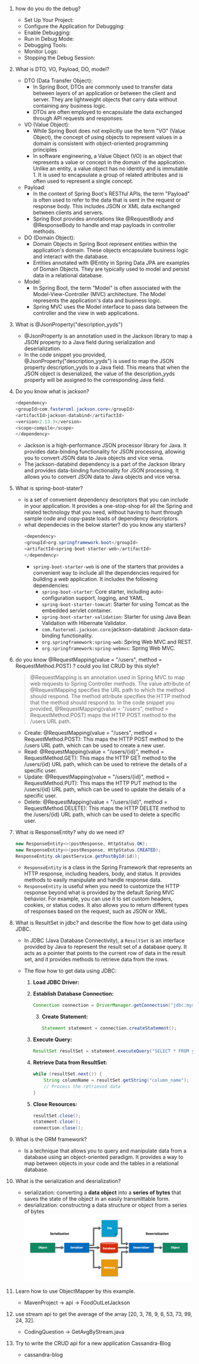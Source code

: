 1. how do you do the debug?
   - Set Up Your Project:
   - Configure the Application for Debugging:
   - Enable Debugging:
   - Run in Debug Mode:
   - Debugging Tools:
   - Monitor Logs:
   - Stopping the Debug Session:

2. What is DTO, VO, Payload, DO, model?
   - DTO (Data Transfer Object):
     - In Spring Boot, DTOs are commonly used to transfer data between layers of an application or between the client and server. They are lightweight objects that carry data without containing any business logic. 
     - DTOs are often employed to encapsulate the data exchanged through API requests and responses.
   - VO (Value Object):
     - While Spring Boot does not explicitly use the term "VO" (Value Object), the concept of using objects to represent values in a domain is consistent with object-oriented programming principles
     - In software engineering, a Value Object (VO) is an object that represents a value or concept in the domain of the application. Unlike an entity, a value object has no identity and is immutable 1. It is used to encapsulate a group of related attributes and is often used to represent a single concept.
   - Payload:
     - In the context of Spring Boot's RESTful APIs, the term "Payload" is often used to refer to the data that is sent in the request or response body. This includes JSON or XML data exchanged between clients and servers.
     - Spring Boot provides annotations like @RequestBody and @ResponseBody to handle and map payloads in controller methods.
   - DO (Domain Object):
     - Domain Objects in Spring Boot represent entities within the application's domain. These objects encapsulate business logic and interact with the database.
     - Entities annotated with @Entity in Spring Data JPA are examples of Domain Objects. They are typically used to model and persist data in a relational database.
   - Model:
     - In Spring Boot, the term "Model" is often associated with the Model-View-Controller (MVC) architecture. The Model represents the application's data and business logic.
     - Spring MVC uses the Model interface to pass data between the controller and the view in web applications.

3. What is @JsonProperty("description_yyds")
   - @JsonProperty is an annotation used in the Jackson library to map a JSON property to a Java field during serialization and deserialization.
   - In the code snippet you provided, @JsonProperty("description_yyds") is used to map the JSON property description_yyds to a Java field. This means that when the JSON object is deserialized, the value of the description_yyds property will be assigned to the corresponding Java field.

4. Do you know what is jackson?
   ```java
   <dependency>
   <groupId>com.fasterxml.jackson.core</groupId>
   <artifactId>jackson-databind</artifactId>
   <version>2.13.3</version>
   <scope>compile</scope>
   </dependency>
   ```
   - Jackson is a high-performance JSON processor library for Java. It provides data-binding functionality for JSON processing, allowing you to convert JSON data to Java objects and vice versa.
   - The jackson-databind dependency is a part of the Jackson library and provides data-binding functionality for JSON processing. It allows you to convert JSON data to Java objects and vice versa.

5. What is spring-boot-stater?
   - is a set of convenient dependency descriptors that you can include in your application. It provides a one-stop-shop for all the Spring and related technology that you need, without having to hunt through sample code and copy-paste loads of dependency descriptors.
   - what dependecies in the below starter? do you know any starters?
      ```java
      <dependency>
      <groupId>org.springframework.boot</groupId>
      <artifactId>spring-boot-starter-web</artifactId>
      </dependency>
      ```
      - `spring-boot-starter-web` is one of the starters that provides a convenient way to include all the dependencies required for building a web application. It includes the following dependencies:
        - `spring-boot-starter`: Core starter, including auto-configuration support, logging, and YAML.
        - `spring-boot-starter-tomcat`: Starter for using Tomcat as the embedded servlet container.
        - `spring-boot-starter-validation`: Starter for using Java Bean Validation with Hibernate Validator.
        - `com.fasterxml.jackson.core`:jackson-databind: Jackson data-binding functionality.
        - `org.springframework:spring-web`: Spring Web MVC and REST.
        - `org.springframework:spring-webmvc`: Spring Web MVC.

6. do you know @RequestMapping(value = "/users", method = RequestMethod.POST) ? could you list
   CRUD by this style?
    > @RequestMapping is an annotation used in Spring MVC to map web requests to Spring Controller methods. The value attribute of @RequestMapping specifies the URL path to which the method should respond. The method attribute specifies the HTTP method that the method should respond to. In the code snippet you provided, @RequestMapping(value = "/users", method = RequestMethod.POST) maps the HTTP POST method to the /users URL path.
   - Create: @RequestMapping(value = "/users", method = RequestMethod.POST): This maps the HTTP POST method to the /users URL path, which can be used to create a new user.
   - Read: @RequestMapping(value = "/users/{id}", method = RequestMethod.GET): This maps the HTTP GET method to the /users/{id} URL path, which can be used to retrieve the details of a specific user.
   - Update: @RequestMapping(value = "/users/{id}", method = RequestMethod.PUT): This maps the HTTP PUT method to the /users/{id} URL path, which can be used to update the details of a specific user.
   - Delete: @RequestMapping(value = "/users/{id}", method = RequestMethod.DELETE): This maps the HTTP DELETE method to the /users/{id} URL path, which can be used to delete a specific user.

7. What is ResponseEntity? why do we need it?
   ```java
   new ResponseEntity<>(postResponse, HttpStatus.OK);
   new ResponseEntity<>(postResponse, HttpStatus.CREATED);
   ResponseEntity.ok(postService.getPostById(id));
   ```

   - `ResponseEntity` is a class in the Spring Framework that represents an HTTP response, including headers, body, and status. It provides methods to easily manipulate and handle response data.
   - `ResponseEntity` is useful when you need to customize the HTTP response beyond what is provided by the default Spring MVC behavior. For example, you can use it to set custom headers, cookies, or status codes. It also allows you to return different types of responses based on the request, such as JSON or XML.

8. What is ResultSet in jdbc? and describe the flow how to get data using JDBC.

   - In JDBC (Java Database Connectivity), a `ResultSet` is an interface provided by Java to represent the result set of a database query. It acts as a pointer that points to the current row of data in the result set, and it provides methods to retrieve data from the rows.

   - The flow how to get data using JDBC:

     1. **Load JDBC Driver:**

     2. **Establish Database Connection:**

        ```java
        Connection connection = DriverManager.getConnection("jdbc:mysql://localhost:3306/your_database", "username", "password");
        ```

        3. **Create Statement:**

           ```java
           Statement statement = connection.createStatement();
           ```

     4. **Execute Query:**

        ```java
        ResultSet resultSet = statement.executeQuery("SELECT * FROM your_table");

     5. **Retrieve Data from ResultSet:**

        ```java
        while (resultSet.next()) {
            String columnName = resultSet.getString("column_name");
            // Process the retrieved data
        }
        ```

     6. **Close Resources:**

        ```java
        resultSet.close();
        statement.close();
        connection.close();
        ```

9. What is the ORM framework?

   - Is a technique that allows you to query and manipulate data from a database using an object-oriented paradigm. It provides a way to map between objects in your code and the tables in a relational database.

10. What is the serialization and desrialization?

    - serialization: converting a **data object** into a **series of bytes** that saves the state of the object in an easily transmittable form.
    - desrialization: constructing a data structure or object from a series of bytes
    ![img.png](img9.png)

11. Learn how to use ObjectMapper by this example.
    - MavenProject -> api -> FoodOutLetJackson

12. use stream api to get the average of the array [20, 3, 78, 9, 6, 53, 73, 99, 24, 32].

    - CodingQuestion -> GetAvgByStream.java

13. Try to write the CRUD api for a new application Cassandra-Blog

    - cassandra-blog

      

    

    

    